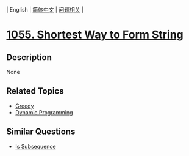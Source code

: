 
| English | [简体中文](README.md) | [问题相关](QUESTION.md) |
# [1055. Shortest Way to Form String](https://leetcode-cn.com/problems/shortest-way-to-form-string/)
## Description
None
## Related Topics
- [Greedy](https://leetcode-cn.com/tag/greedy)
- [Dynamic Programming](https://leetcode-cn.com/tag/dynamic-programming)
## Similar Questions
- [Is Subsequence](../0392/README_EN.md)
